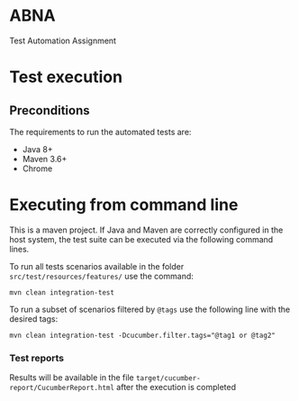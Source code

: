 # ABNA
Test Automation Assignment


# Test execution
## Preconditions
The requirements to run the automated tests are:
- Java 8+
- Maven 3.6+
- Chrome

# Executing from command line
This is a maven project. If Java and Maven are correctly configured in the host system, the test suite can be executed via the following command lines.

To run all tests scenarios available in the folder `src/test/resources/features/` use the command:

` mvn clean integration-test `

To run a subset of scenarios filtered by `@tags` use the following line with the desired tags:

`mvn clean integration-test -Dcucumber.filter.tags="@tag1 or @tag2"`

### Test reports

Results will be available in the file `target/cucumber-report/CucumberReport.html` after the execution is completed